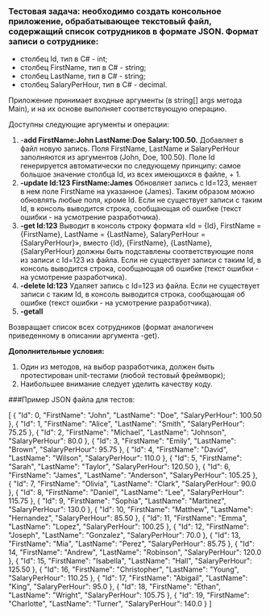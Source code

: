 ### Тестовая задача: необходимо создать консольное приложение, обрабатывающее текстовый файл, содержащий список сотрудников в формате JSON. Формат записи о сотруднике:

- столбец Id, тип в C# - int;
- столбец FirstName, тип в C# - string;
- столбец LastName, тип в C# - string;
- столбец SalaryPerHour, тип в C# - decimal.

Приложение принимает входные аргументы (в string[] args метода Main), и на их основе
выполняет соответствующую операцию.

Доступны следующие аргументы и операции:

1. -**add FirstName:John LastName:Doe Salary:100.50.**
Добавляет в файл новую запись. Поля FirstName, LastName и SalaryPerHour заполняются из аргументов (John, Doe, 100.50). Поле Id генерируется автоматически по следующему принципу: самое большое значение столбца Id, из всех имеющихся в файле, + 1.
2. **-update Id:123 FirstName:James**
Обновляет запись с Id=123, меняет в нем поле FirstName на указанное (James). Таким образом можно обновлять любые поля, кроме Id. Если не существует записи с таким Id, в консоль выводится строка, сообщающая об ошибке (текст ошибки - на усмотрение разработчика).
3. **-get Id:123**
Выводит в консоль строку формата «Id = {Id}, FirstName = {FirstName}, LastName = {LastName}, SalaryPerHour = {SalaryPerHour}», вместо {Id}, {FirstName}, {LastName}, {SalaryPerHour} должны быть подставлены соответствующие поля из записи с Id=123 из файла. Если не существует записи с таким Id, в консоль выводится строка, сообщающая об ошибке (текст ошибки - на усмотрение разработчика).
4. **-delete Id:123**
Удаляет запись с Id=123 из файла. Если не существует записи с таким Id, в консоль выводится строка, сообщающая об ошибке (текст ошибки - на усмотрение разработчика).
5. **-getall**

Возвращает список всех сотрудников (формат аналогичен приведенному в описании аргумента -get).

**Дополнительные условия:**

1. Один из методов, на выбор разработчика, должен быть протестирован unit-тестами
(любой тестовый фреймворк);
2. Наибольшее внимание следует уделить качеству коду.

###Пример JSON файла для тестов:

[
  {
    "Id": 0,
    "FirstName": "John",
    "LastName": "Doe",
    "SalaryPerHour": 100.50
  },
  {
    "Id": 1,
    "FirstName": "Alice",
    "LastName": "Smith",
    "SalaryPerHour": 75.25
  },
  {
    "Id": 2,
    "FirstName": "Michael",
    "LastName": "Johnson",
    "SalaryPerHour": 80.0
  },
  {
    "Id": 3,
    "FirstName": "Emily",
    "LastName": "Brown",
    "SalaryPerHour": 95.75
  },
  {
    "Id": 4,
    "FirstName": "David",
    "LastName": "Wilson",
    "SalaryPerHour": 110.0
  },
  {
    "Id": 5,
    "FirstName": "Sarah",
    "LastName": "Taylor",
    "SalaryPerHour": 120.50
  },
  {
    "Id": 6,
    "FirstName": "James",
    "LastName": "Anderson",
    "SalaryPerHour": 105.25
  },
  {
    "Id": 7,
    "FirstName": "Olivia",
    "LastName": "Clark",
    "SalaryPerHour": 90.0
  },
  {
    "Id": 8,
    "FirstName": "Daniel",
    "LastName": "Lee",
    "SalaryPerHour": 115.75
  },
  {
    "Id": 9,
    "FirstName": "Sophia",
    "LastName": "Martinez",
    "SalaryPerHour": 130.0
  },
  {
    "Id": 10,
    "FirstName": "Matthew",
    "LastName": "Hernandez",
    "SalaryPerHour": 85.50
  },
  {
    "Id": 11,
    "FirstName": "Emma",
    "LastName": "Lopez",
    "SalaryPerHour": 100.25
  },
  {
    "Id": 12,
    "FirstName": "Joseph",
    "LastName": "Gonzalez",
    "SalaryPerHour": 70.0
  },
  {
    "Id": 13,
    "FirstName": "Mia",
    "LastName": "Perez",
    "SalaryPerHour": 85.75
  },
  {
    "Id": 14,
    "FirstName": "Andrew",
    "LastName": "Robinson",
    "SalaryPerHour": 120.0
  },
  {
    "Id": 15,
    "FirstName": "Isabella",
    "LastName": "Hall",
    "SalaryPerHour": 125.50
  },
  {
    "Id": 16,
    "FirstName": "Christopher",
    "LastName": "Young",
    "SalaryPerHour": 110.25
  },
  {
    "Id": 17,
    "FirstName": "Abigail",
    "LastName": "King",
    "SalaryPerHour": 95.0
  },
  {
    "Id": 18,
    "FirstName": "Ethan",
    "LastName": "Wright",
    "SalaryPerHour": 105.75
  },
  {
    "Id": 19,
    "FirstName": "Charlotte",
    "LastName": "Turner",
    "SalaryPerHour": 140.0
  }
]
